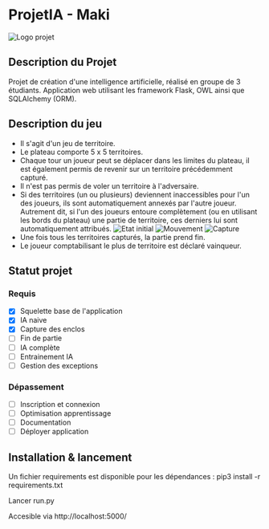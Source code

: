 # ProjetIA - Maki
![Logo projet](https://i.ibb.co/ftvWCkY/258521491-421855366159472-2338510668152101421-n.png)

## Description du Projet
Projet de création d'une intelligence artificielle, réalisé en groupe de 3 étudiants.
Application web utilisant les framework Flask, OWL ainsi que SQLAlchemy (ORM).


## Description du jeu 
- Il s'agit d'un jeu de territoire.
- Le plateau comporte 5 x 5 territoires.
- Chaque tour un joueur peut se déplacer dans les limites du plateau, il est également permis de revenir sur un territoire précédemment capturé.
- Il n'est pas permis de voler un territoire à l'adversaire.
- Si des territoires (un ou plusieurs) deviennent inaccessibles pour l'un des joueurs, ils sont automatiquement annexés par l'autre joueur.
  Autrement dit, si l'un des joueurs entoure complètement (ou en utilisant les bords du plateau) une partie de territoire, ces derniers lui sont automatiquement attribués.
![Etat initial](https://i.ibb.co/Cn8XZ2k/1.png)
![Mouvement](https://i.ibb.co/gM9qQXZ/2.png)
![Capture](https://i.ibb.co/Y3XL15K/3.png)
- Une fois tous les territoires capturés, la partie prend fin.
- Le joueur comptabilisant le plus de territoire est déclaré vainqueur.

## Statut projet
### Requis
- [x] Squelette base de l'application
- [x] IA naive
- [x] Capture des enclos
- [ ] Fin de partie
- [ ] IA complète
- [ ] Entrainement IA
- [ ] Gestion des exceptions
### Dépassement
- [ ] Inscription et connexion
- [ ] Optimisation apprentissage 
- [ ] Documentation
- [ ] Déployer application

## Installation & lancement

Un fichier requirements est disponible pour les dépendances :
pip3 install -r requirements.txt

Lancer run.py

Accesible via http://localhost:5000/


